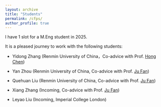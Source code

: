 ```yaml
---
layout: archive
title: "Students"
permalink: /cfps/
author_profile: true
---
```


I have 1 slot for a M.Eng student in 2025.

It is a pleased journey to work with the following students:

- Yidong Zhang (Renmin University of China，Co-advice with Prof. [Hong Chen](http://info.ruc.edu.cn/jsky/szdw/ajxjgcx/jsjkxyjsx1/js2/418462431bfb4a8280359068cb470e88.htm))

- Yan Zhou (Renmin University of China, Co-advice with Prof. [Ju Fan](http://iir.ruc.edu.cn/~fanj/))

- Quehuan Liu (Renmin University of China, Co-advice with Prof. [Ju Fan](http://iir.ruc.edu.cn/~fanj/))

- Xiang Zhang (Incoming, Co-advice with Prof. [Ju Fan](http://iir.ruc.edu.cn/~fanj/))

- Leyao Liu (Incoming, Imperial College London)
